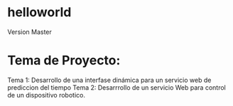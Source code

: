 # helloworld
Version Master
# Tema de Proyecto:
Tema 1: Desarrollo de una interfase dinámica para un servicio web de prediccion del tiempo
Tema 2: Desarrrollo de un servicio Web para control de un dispositivo robotico.
